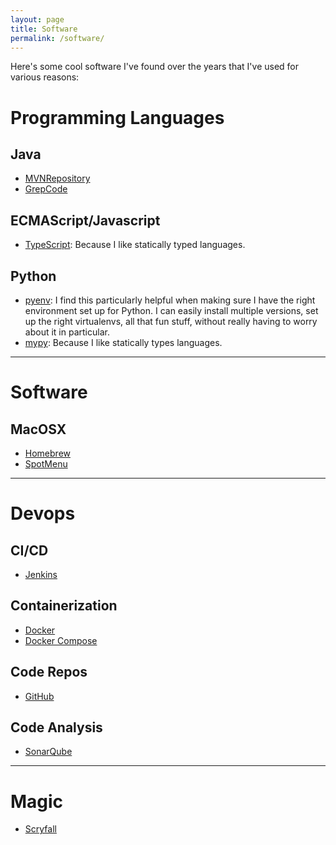 ```yaml
---
layout: page
title: Software
permalink: /software/
---
```


Here's some cool software I've found over the years that I've used for various reasons:

# Programming Languages
## Java
* [MVNRepository](https://mvnrepository.com/)
* [GrepCode](http://grepcode.com)

## ECMAScript/Javascript
* [TypeScript](https://www.typescriptlang.org/): Because I like statically typed languages.

## Python
* [pyenv](https://github.com/pyenv/pyenv): I find this particularly helpful when making sure I have the right environment set up for Python. I can easily install multiple versions, set up the right virtualenvs, all that fun stuff, without really having to worry about it in particular.
* [mypy](http://mypy-lang.org/): Because I like statically types languages.

---
# Software
## MacOSX
* [Homebrew](https://brew.sh/)
* [SpotMenu](https://github.com/kmikiy/SpotMenu)

---
# Devops
## CI/CD
* [Jenkins](https://jenkins.io/)

## Containerization
* [Docker](https://www.docker.com/)
* [Docker Compose](https://docs.docker.com/compose/)

## Code Repos
* [GitHub](https://github.com/)

## Code Analysis
* [SonarQube](https://www.sonarqube.org/)

---

# Magic
* [Scryfall](https://www.scryfall.com/)
